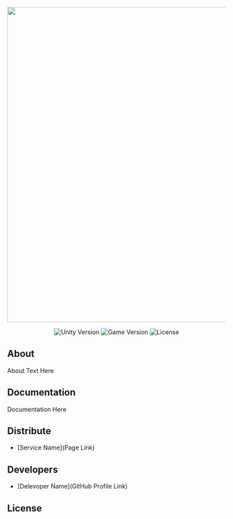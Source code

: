 <p align="center">
      <img src="https://i.ibb.co/4g9WTT2R/Screenshot-2025-03-25-alle-22-45-42.png" width="726">
</p>

<p align="center">
   <img src="https://ibb.co/4g9WTT2R" alt="Unity Version">
   <img src="" alt="Game Version">
   <img src="" alt="License">
</p>

## About

About Text Here

## Documentation

Documentation Here

## Distribute

- [Service Name](Page Link)


## Developers

- [Delevoper Name](GitHub Profile Link)

## License
